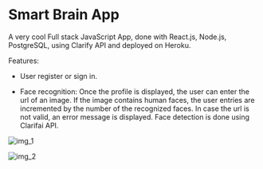 # Smart Brain App
A very cool Full stack JavaScript App, done with React.js, Node.js, PostgreSQL, using Clarify API and deployed on Heroku.



Features:

- User register or sign in.

- Face recognition: Once the profile is displayed, the user can enter the url of an image. If the image contains human faces, the user entries are incremented by the number of the recognized faces. In case the url is not valid, an error message is displayed. Face detection is done using Clarifai API.



![img_1](https://user-images.githubusercontent.com/69579639/94895392-dde18e00-047a-11eb-8c05-5b683340284f.png)



![img_2](https://user-images.githubusercontent.com/69579639/94895482-0b2e3c00-047b-11eb-82d3-f73938c3f4b3.png)

